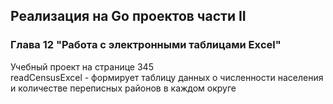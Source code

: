 ## Реализация на Go проектов части II
### Глава 12 "Работа с электронными таблицами Exсel"
Учебный проект на странице 345  
readCensusExcel - формирует таблицу данных о численности населения и количестве переписных районов в каждом округе